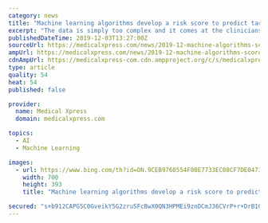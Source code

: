 ```yaml
---
category: news
title: "Machine learning algorithms develop a risk score to predict tachycardia episodes"
excerpt: "The data is simply too complex and it comes at the clinicians too rapidly. Artificial intelligence and machine learning can handle these complexities and paint a picture much more reliable. More information: Joo Heung Yoon et al. Predicting tachycardia as a surrogate for instability in the intensive care unit, Journal of Clinical Monitoring and ..."
publishedDateTime: 2019-12-03T13:27:00Z
sourceUrl: https://medicalxpress.com/news/2019-12-machine-algorithms-score-tachycardia-episodes.html
ampUrl: https://medicalxpress.com/news/2019-12-machine-algorithms-score-tachycardia-episodes.amp
cdnAmpUrl: https://medicalxpress-com.cdn.ampproject.org/c/s/medicalxpress.com/news/2019-12-machine-algorithms-score-tachycardia-episodes.amp
type: article
quality: 54
heat: 54
published: false

provider:
  name: Medical Xpress
  domain: medicalxpress.com

topics:
  - AI
  - Machine Learning

images:
  - url: https://www.bing.com/th?id=ON.9CEB9760554F00E7733EC08CF7DE0473
    width: 700
    height: 393
    title: "Machine learning algorithms develop a risk score to predict tachycardia episodes"

secured: "s+b912CAPG5C0GveikY5G2zruSFcBwX0QN3HPMEi9znDCmJ36CVrP+r+DrB1G7JD9lFOUKwg1rjSxRHheGcO0/qR08dlY2tCusFOXnFiGDMIH7z/iOeGzv5idLDuu10W6dfo90nwkGvDXpX5p1fuJCZ+6mtujhsDd0XBkyoSpWrbeYBGi7Lo/uEK8oLXTNZkHHH414rCsE3FK0MZdins9nUMhcs34hLQ6D5AEFdNMaDgxDzvacuWBCrFvgQUHGG87PTgwcLYCZW0r4zUTrzn0w==;zjEzFynbEZfpN5oy2YxJtQ=="
---
```


